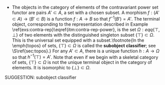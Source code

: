 -  The objects in the category of elements of the contravariant power set functor are pairs $A' \subset A$, a set with a chosen subset. A morphism $f : (A' \subset A) \to (B' \subset B)$ is a function $f : A \to B$ so that $f^{-1}(B') = A'$. The terminal object, corresponding to the representation described in Example \ref{exs:contra-rep}\eqref{itm:contra-rep-power}, is the set $\Omega :eqq \{\top,\bot\}$ of two elements  with the distinguished singleton subset $\{ \top\} \subset \Omega$. This is the universal set equipped with a subset.\footnote{In the \emph{topos} of sets, $\{ \top\} \subset \Omega$ is called the **subobject classifier**; see \S\ref{sec:topos}.} For any $A' \subset A$, there is a unique function $h : A \to \Omega$ so that $h^{-1}(\top) = A'$. Note that even if we begin with a skeletal category of sets, $\{\top\} \subset \Omega$ is not the unique terminal object in the category of elements. It is isomorphic to $\{\bot\} \subset \Omega$.

SUGGESTION: subobject classifier